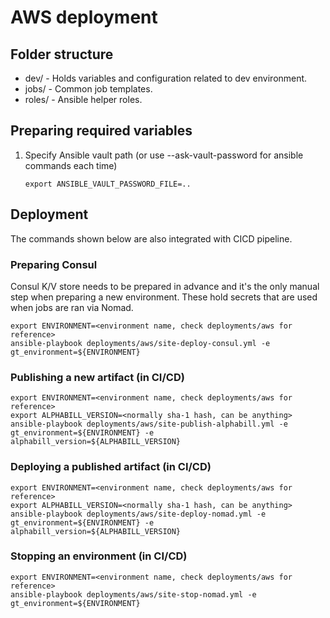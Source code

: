 # AWS deployment

## Folder structure

* dev/ - Holds variables and configuration related to dev environment.
* jobs/ - Common job templates.
* roles/ - Ansible helper roles.

## Preparing required variables

1. Specify Ansible vault path (or use --ask-vault-password for ansible commands each time)

    ```console
    export ANSIBLE_VAULT_PASSWORD_FILE=..
    ```

## Deployment

The commands shown below are also integrated with CICD pipeline.

### Preparing Consul

Consul K/V store needs to be prepared in advance and it's the only manual step when preparing a new environment.
These hold secrets that are used when jobs are ran via Nomad.

```console
export ENVIRONMENT=<environment name, check deployments/aws for reference>
ansible-playbook deployments/aws/site-deploy-consul.yml -e gt_environment=${ENVIRONMENT}
```

### Publishing a new artifact (in CI/CD)

```console
export ENVIRONMENT=<environment name, check deployments/aws for reference>
export ALPHABILL_VERSION=<normally sha-1 hash, can be anything>
ansible-playbook deployments/aws/site-publish-alphabill.yml -e gt_environment=${ENVIRONMENT} -e alphabill_version=${ALPHABILL_VERSION}
```

### Deploying a published artifact (in CI/CD)

```console
export ENVIRONMENT=<environment name, check deployments/aws for reference>
export ALPHABILL_VERSION=<normally sha-1 hash, can be anything>
ansible-playbook deployments/aws/site-deploy-nomad.yml -e gt_environment=${ENVIRONMENT} -e alphabill_version=${ALPHABILL_VERSION}
```

### Stopping an environment (in CI/CD)

```console
export ENVIRONMENT=<environment name, check deployments/aws for reference>
ansible-playbook deployments/aws/site-stop-nomad.yml -e gt_environment=${ENVIRONMENT}
```
